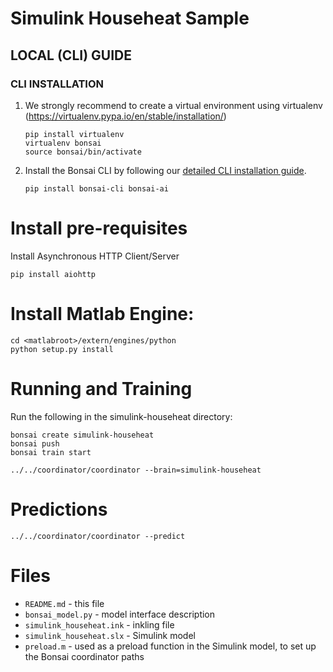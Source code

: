 # Simulink Househeat Sample

## LOCAL (CLI) GUIDE

### CLI INSTALLATION
1. We strongly recommend to create a virtual environment using virtualenv (https://virtualenv.pypa.io/en/stable/installation/)
    ```
    pip install virtualenv
    virtualenv bonsai
    source bonsai/bin/activate
    ```

2. Install the Bonsai CLI by following our [detailed CLI installation guide](http://docs.bons.ai/guides/cli-guide.html).

    ```
    pip install bonsai-cli bonsai-ai
    ```

# Install pre-requisites

Install Asynchronous HTTP Client/Server
    
    pip install aiohttp
    
# Install Matlab Engine: 

    
    cd <matlabroot>/extern/engines/python
    python setup.py install
    

# Running and Training

Run the following in the simulink-househeat directory:

    bonsai create simulink-househeat
    bonsai push
    bonsai train start

    ../../coordinator/coordinator --brain=simulink-househeat

# Predictions

    ../../coordinator/coordinator --predict

# Files

* `README.md` - this file
* `bonsai_model.py` - model interface description
* `simulink_househeat.ink` - inkling file
* `simulink_househeat.slx` - Simulink model
* `preload.m` - used as a preload function in the Simulink model, to set up the Bonsai coordinator paths
